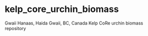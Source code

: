 # kelp_core_urchin_biomass
Gwaii Hanaas, Haida Gwaii, BC, Canada Kelp CoRe urchin biomass repository

